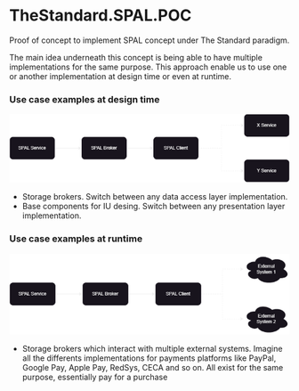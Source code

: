 # TheStandard.SPAL.POC
Proof of concept to implement SPAL concept under The Standard paradigm.


<p>The main idea underneath this concept is being able to have multiple implementations for the same purpose. This approach enable us to use one or another implementation at design time or even at runtime.</p>


<h3>Use case examples at design time</h4>

![Overview](SPAL.POC-Overview.drawio.png)

* Storage brokers. Switch between any data access layer implementation.
* Base components for IU desing. Switch between any presentation layer implementation.

 
<h3>Use case examples at runtime</h4>

![Overview](SPAL.POC-External%20Systems.drawio.png)

* Storage brokers which interact with multiple external systems. Imagine all the differents implementations for payments platforms like PayPal, Google Pay, Apple Pay, RedSys, CECA and so on. All exist for the same purpose, essentially pay for a purchase